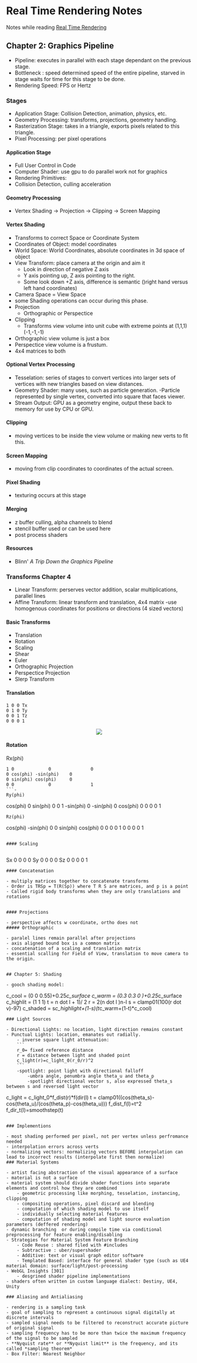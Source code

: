   
  
# Real Time Rendering Notes
  
  
Notes while reading [Real Time Rendering](http://www.realtimerendering.com/ )
  
## Chapter 2: Graphics Pipeline
  
  
- Pipeline: executes in parallel with each stage dependant on the previous stage.
- Bottleneck : speed determined speed of the entire pipeline, starved in stage waits for time for this stage to be done. 
- Rendering Speed: FPS or Hertz
  
### Stages
  
  
- Application Stage: Collision Detection, animation, physics, etc.
- Geometry Processing: transforms, projections, geometry handling.
-  Rasterization Stage: takes in a triangle, exports pixels related to this triangle.
- Pixel Processing: per pixel operations 
  
#### Application Stage
  
  
-  Full User Control in Code
- Computer Shader: use gpu to do parallel work not for graphics
- Rendering Primitives: 
- Collision Detection, culling acceleration
  
#### Geometry Processing
  
  
- Vertex Shading -> Projection -> Clipping -> Screen Mapping
  
#### Vertex Shading
  
  
- Transforms to correct Space or Coordinate System
- Coordinates of Object: model coordinates
- World Space: World Coordinates, absolute coordinates in 3d space of object
- View Transform: place camera at the origin and aim it
	- Look in direction of negative Z axis
	- Y axis pointing up, Z axis pointing to the right.
	- Some look down +Z axis, difference is semantic ()right hand versus left hand coordinates)
- Camera Space = View Space
- some Shading operations can occur during this phase.
- Projection
	- Orthographic or Perspectice
- Clipping
	- Transforms view volume into unit cube with extreme points at (1,1,1) (-1,-1,-1)
- Orthographic view volume is just a box
- Perspectice view volume is a frustum.
- 4x4 matrices to both
  
#### Optional Vertex Processing
  
  
- Tesselation: series of stages to convert vertices into larger sets of vertices with new triangles based on view distances.
- Geometry Shader: many uses, such as particle generation.
	-Particle represented by single vertex, converted into square that faces viewer.
- Stream Output: GPU as a geometry engine, output these back to memory for use by CPU or GPU.
  
#### Clipping
  
  
- moving vertices to be inside the view volume or making new verts to fit this.
  
#### Screen Mapping
  
- moving from clip coordinates to coordinates of the actual screen.
  
#### Pixel Shading
  
  
- texturing occurs at this stage
  
#### Merging
  
  
- z buffer culling, alpha channels to blend
- stencil buffer used or can be used here
- post process shaders
  
#### Resources
  
  
- Blinn' *A Trip Down the Graphics Pipeline*
  
### Transforms Chapter 4
  
  
- Linear Transform: perserves vector addition, scalar multiplications, parallel lines
- Affine Transform: linear transform and translation, 4x4 matrix
	-use homogenous coordinates for positions or directions (4 sized vectors)
  
#### Basic Transforms
  
  
- Translation
- Rotation
- Scaling
- Shear
- Euler
- Orthographic Projection
- Perspectice Projection
- Slerp Transform
  
#### Translation
  
  
```
1 0 0 Tx
0 1 0 Ty
0 0 1 Tz
0 0 0 1
```
<p align="center"><img src="https://latex.codecogs.com/gif.latex?&#x5C;begin{bmatrix}%201%20&amp;%200%20&amp;%200%20&amp;%20d&#x5C;&#x5C;0%20&amp;%201%20&amp;%200%20&amp;%20d&#x5C;&#x5C;0%20&amp;%200%20&amp;%201%20&amp;%20d&#x5C;&#x5C;0%20&amp;%200%20&amp;%20c%20&amp;%20d&#x5C;&#x5C;%20%20&#x5C;end{bmatrix}"/></p>  
  
  
#### Rotation
  
  
Rx(phi)
```
1 0 			0 			   	0
0 cos(phi) -sin(phi) 	0
0 sin(phi) cos(phi) 	0
0 0 			0 				1
```-
Ry(phi)
```
cos(phi) 	0 		sin(phi) 	0
0 				1 		-sin(phi) 	0
-sin(phi) 	0 		cos(phi) 	0
0 				0 		0 				1
```
Rz(phi)
```
cos(phi) 	-sin(phi) 	0 			0
sin(phi) 	cos(phi) 	0 			0
0 				0 				1 			0
0 				0 				0 			1
```
  
#### Scaling
  
```
Sx 0 0 0
0 Sy 0 0
0 0 Sz 0
0 0 0   1
```
#### Concatenation
  
- multiply matrices together to concatenate transforms
- Order is TRSp = T(R(Sp)) where T R S are matrices, and p is a point
- Called rigid body transforms when they are only translations and rotations
  
  
#### Projections
  
- perspective affects w coordinate, ortho does not
##### Orthographic
  
- paralel lines remain parallel after projections
- axis aligned bound box is a common matrix
- concatenation of a scaling and translation matrix
- essential scalling for Field of View, translation to move camera to the origin.
  
  
## Chapter 5: Shading
  
- gooch shading model: 
```
c_cool = (0 0 0.55)+0.25*c_surface
c_warm = (0.3 0.3 0 )+0.25*c_surface
c_highlit = (1 1 1)
t = n dot l + 1)/ 2
r = 2(n dot l )n-l
s = clamp01(100(r dot v)-97)
c_shaded = s*c_highlight+(1-s)(t*c_warm+(1-t)*c_cool)
```
### Light Sources
  
- Directional Lights: no location, light direction remains constant
- Punctual Lights: location, emanates out radially.
	- inverse square light attenuation:
	```
	r_0= fixed reference distance
	r = distance between light and shaded point
	c_light(r)=c_light_0(r_0/r)^2
	```
	-spotlight: point light with directional falloff
		-umbra angle, penumbra angle theta_u and theta_p
		-spotlight directional vector s, also expressed theta_s between s and reversed light vector
```
c_light = c_light_0*f_dist(r)*f(dir(l)
t = clamp01((cos(theta_s)-cos(theta_u)/(cos(theta_p)-cos(theta_u)))
f_dist_f(l)=t^2
f_dir_t(l)=smoothstep(t)
```
  
### Implementions
  
- most shading performed per pixel, not per vertex unless perfromance needed
- interpolation errors across verts
- normalizing vectors: normalizing vectors BEFORE interpolation can lead to incorrect results (interpolate first then normalize)
### Material Systems
  
- artist facing abstraction of the visual appearance of a surface
- material is not a surface
- material system should divide shader functions into separate elements and control how they are combined
	- geometric processing like morphing, tesselation, instancing, clipping
	- compositing operations, pixel discard and blending
	- computation of which shading model to use itself
	- individually selecting material features
	- computation of shading model and light source evaluation parameters (deffered rendering)
- dynamic branching  or during compile time via conditional preprocessing for feature enabling/disabling
- Strategies for Material System Feature Branching
	- Code Reuse : shared filed with #includes
	- Subtractive : uber/supershader
	- Additive: text or visual graph editor software
	- Templated Based: interface for general shader type (such as UE4 material domain: surface/light/post-processing
- WebGL Insights [301]
	- desgrined shader pipeline implementations
- shaders often written in custom language dialect: Destiny, UE4, Unity
  
### Aliasing and Antialiasing
  
- rendering is a sampling task
- goal of sampling to represent a continuous signal digitally at discrete intervals
- sampled signal needs to be filtered to reconstruct accurate picture of original signal
- sampling frequency has to be more than twice the maximum frequency of the signal to be sampled
- **Nyquist rate** or **Nyquist limit** is the frequency, and its called *sampling theorem*
- Box Filter: Nearest Neighbor
  
  
  